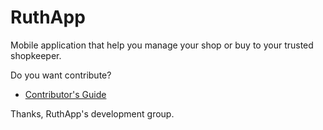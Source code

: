 # RuthApp
Mobile application that help you manage your shop or buy to your trusted shopkeeper.

Do you want contribute?
  * [Contributor's Guide](CONTRIBUTING.md) 


Thanks,
RuthApp's development group.